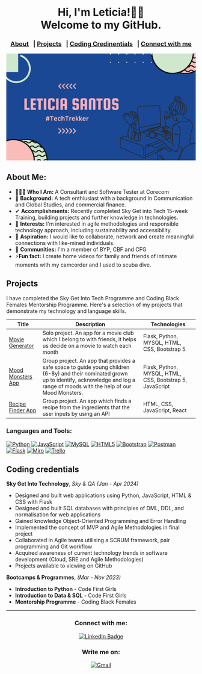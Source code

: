 <!-- GREETING SECTION --> 
<div align=center>
 <h1>Hi, I'm Leticia!👋🏽<br>Welcome to my GitHub.</h1>
</div> 

<!-- NAV SECTION-->
<div align=center>

 ### [About](#About-Me) &nbsp; | [Projects](#Projects) &nbsp; |  [Coding Credinentials](#Coding-credentials) &nbsp; | [Connect with me](#Connect-with-me)  
</div>

<!-- BANNER SECTION -->
<img src="https://github.com/Leticia-Santos922/Leticia-Santos922/blob/main/Purple%20Gradient%20Canva%20Banner.png"  alt="banner">

<!-- ABOUT ME SECTION -->
## About Me: 
- 👩🏽‍💻 **Who I Am:** A Consultant and Software Tester at Corecom 
- 🔎 **Background:** A tech enthiusiast with a background in Communication and Global Studies, and commercial finance.
- ✔ **Accomplishments:** Recently completed Sky Get into Tech 15-week Training, building projects and further knowledge in technologies.
- 🤔 **Interests:** I'm interested in agile methodologies and responsible technology approach, including sustainability and accessibility.
- 💫 **Aspiration:** I would like to collaborate, network and create meaningful connections with like-mined individuals. 
- 🚀 **Communities:** I'm a member of BYP, CBF and CFG
- ⚡**Fun fact:** I create home videos for family and friends of intimate moments with my camcorder and I used to scuba dive.

<!-- PROJECTS --> 
## Projects 
I have completed the Sky Get Into Tech Programme and Coding Black Females Mentorship Programme. Here's a selection of my projects that demonstrate my technology and language skills.

| Title    | Description | Technologies|
| -------- | --------| -------- |
|[Movie Generator][1]| Solo project. An app for a movie club which I belong to with friends, it helps us decide on a movie to watch each month | Flask, Python, MYSQL, HTML, CSS, Bootstrap 5 |
|[Mood Monsters App][2]| Group project. An app that provides a safe space to guide young children (6-8y) and their nominated grown up to identify, acknowledge and log a range of moods with the help of our Mood Monsters.| Flask, Python, MYSQL, HTML, CSS, Bootstrap 5, JavaScript |
|[Recipe Finder App][3]| Group project. An app which finds a recipe from the ingredients that the user inputs by using an API | HTML, CSS, JavaScript, React|

[1]:https://github.com/Leticia-Santos922/w11_Flask_Movie_App
[2]:https://github.com/CallyKilduff123/mood_monsters
[3]:https://github.com/Leticia-Santos922/recipe-react-app

<!-- TECHNOLOGY BADGES --> 
### Languages and Tools: 
[![Python](https://img.shields.io/badge/Python-FFD43B?style=for-the-badge&logo=python&logoColor=blue)](https://docs.python.org/3.13/)
[![JavaScript](https://img.shields.io/badge/JavaScript-323330?style=for-the-badge&logo=javascript&logoColor=F7DF1E)](https://www.w3schools.com/js/)
[![MySQL](https://img.shields.io/badge/MySQL-005C84?style=for-the-badge&logo=mysql&logoColor=white)](href="https://www.mysql.com/)
[![HTML5](https://img.shields.io/badge/HTML5-E34F26?style=for-the-badge&logo=html5&logoColor=white)](https://html.com/html5/)
[![Bootstrap](https://img.shields.io/badge/Bootstrap-563D7C?style=for-the-badge&logo=bootstrap&logoColor=white)](https://getbootstrap.com/)
[![Postman](https://img.shields.io/badge/Postman-FF6C37?style=for-the-badge&logo=Postman&logoColor=white)](https://www.postman.com/)
[![Flask](https://img.shields.io/badge/Flask-000000?style=for-the-badge&logo=flask&logoColor=white)](https://flask.palletsprojects.com/en/3.0.x/)
[![Miro](https://img.shields.io/badge/Miro-F7C922?style=for-the-badge&logo=Miro&logoColor=050036)](https://miro.com/)
[![Trello](https://img.shields.io/badge/Trello-0052CC?style=for-the-badge&logo=trello&logoColor=white)](https://trello.com/)

<!-- CREDENTIALS --> 
## Coding credentials

<strong>Sky Get Into Technology</strong>, <em>Sky & QA (Jan - Apr 2024)</em>
 * Designed and built web applications using Python, JavaScript, HTML & CSS with Flask
 * Designed and built SQL databases with principles of DML, DDL, and normalisation for web applications
 * Gained knowledge Object-Oriented Programming and Error Handling 
 * Implemented the concept of MVP and Agile Methodologies in final project 
 * Collaborated in Agile teams utilising a SCRUM framework, pair programming and Git workflow 
 * Acquired awareness of current technology trends in software development (Cloud, SRE and Agile Methodologies)
 * Projects available to viewing on GitHub
   
<strong>Bootcamps & Programmes</strong>, <em>(Mar - Nov 2023)</em>
 - **Introduction to Python** - Code First Girls 
- **Introduction to Data & SQL** - Code First Girls 
- **Mentorship Programme** - Coding Black Females 

<!-- SOCIALS AND EMAIL --> 
<hr>
<div align="center">

### Connect with me:
<a href="https://www.linkedin.com/in/leticia-santos-05733b1ba"> <img src="https://img.shields.io/badge/LinkedIn-0077B5?style=for-the-badge&logo=linkedin&logoColor=white" alt="LinkedIn Badge"></a>

### Write me on:
<a href="leticia.nuness.santos@gmail.com"> <img src="https://img.shields.io/badge/Gmail-D14836?style=for-the-badge&logo=gmail&logoColor=white" alt="Gmail"></a>
</div>
